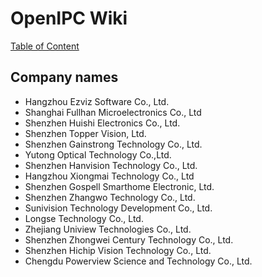# OpenIPC Wiki
[Table of Content](../../README.md)

## Company names

- Hangzhou Ezviz Software Co., Ltd.
- Shanghai Fullhan Microelectronics Co., Ltd
- Shenzhen Huishi Electronics Co., Ltd.
- Shenzhen Topper Vision, Ltd.
- Shenzhen Gainstrong Technology Co., Ltd.
- Yutong Optical Technology Co.,Ltd.
- Shenzhen Hanvision Technology Co., Ltd.
- Hangzhou Xiongmai Technology Co., Ltd
- Shenzhen Gospell Smarthome Electronic, Ltd.
- Shenzhen Zhangwo Technology Co., Ltd.
- Sunivision Technology Development Co., Ltd.
- Longse Technology Co., Ltd.
- Zhejiang Uniview Technologies Co., Ltd.
- Shenzhen Zhongwei Century Technology Co., Ltd.
- Shenzhen Hichip Vision Technology Co., Ltd.
- Chengdu Powerview Science and Technology Co., Ltd.
